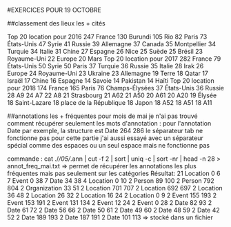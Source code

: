 #EXERCICES POUR 19 OCTOBRE

##classement des lieux les + cités

Top 20 location pour 2016
    247 France
    130 Burundi
    105 Rio
     82 Paris
     73 États-Unis
     47 Syrie
     41 Russie
     39 Allemagne
     37 Canada
     35 Montpellier
     34 Turquie
     34 Italie
     31 Chine
     27 Espagne
     26 Nice
     25 Suède
     25 Brésil
     23 Royaume-Uni
     22 Europe
     20 Mars
Top 20 location pour 2017
    282 France
     79 États-Unis
     50 Syrie
     50 Paris
     37 Turquie
     36 Russie
     35 Italie
     28 Irak
     26 Europe
     24 Royaume-Uni
     23 Ukraine
     23 Allemagne
     19 Terre
     18 Qatar
     17 Israël
     17 Chine
     16 Espagne
     14 Savoie
     14 Pakistan
     14 Haïti
Top 20 location pour 2018
    174 France
    165 Paris
     76 Champs-Élysées
     37 États-Unis
     36 Russie
     28 A9
     24 A7
     22 A8
     21 Strasbourg
     21 A62
     21 A50
     20 A61
     20 A20
     19 Élysée
     18 Saint-Lazare
     18 place de la République
     18 Japon
     18 A52
     18 A51
     18 A11

##annotations les + fréquentes pour mois de mai
je n'ai pas trouvé comment récupérer seulement les mots d'annotation : pour l'annotation Date par exemple, la structure est Date 264 286
le séparateur tab ne fonctionne pas pour cette partie
j'ai aussi essayé avec un séparateur spécial comme des espaces ou un seul espace mais ne fonctionne pas

commande : 
cat ./*/05/*.ann | cut -f 2 | sort | uniq -c | sort -nr | head -n 28 > annot_freq_mai.txt
=> permet de récupérer les annotations les plus fréquentes mais pas seulement sur les catégories
Résultat: 
 21 Location 0 6
      7 Event 0 38
      7 Date 34 38
      4 Location 0 10
      2 Person 89 100
      2 Person 792 804
      2 Organization 33 51
      2 Location 701 707
      2 Location 692 697
      2 Location 36 48
      2 Location 26 32
      2 Location 16 24
      2 Location 0 9
      2 Event 155 193
      2 Event 153 191
      2 Event 131 134
      2 Event 12 24
      2 Event 0 28
      2 Date 82 93
      2 Date 61 72
      2 Date 56 66
      2 Date 50 61
      2 Date 49 60
      2 Date 48 59
      2 Date 42 52
      2 Date 189 193
      2 Date 187 191
      2 Date 101 113
=> stocké dans un fichier


